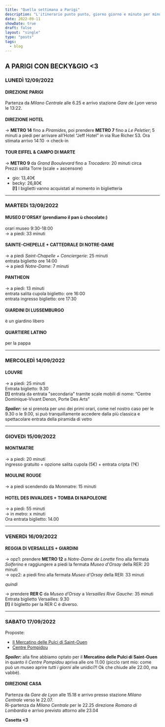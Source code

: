 ```yaml
---
title: "Quella settimana a Parigi"
description: "L'itinerario punto punto, giorno giorno e minuto per minuto di una settimana Parigina con me e Rebecca"
date: 2022-09-11
showDate: true
draft: false
layout: "single"
type: "posts"
tags:
  - blog
---
```


## A PARIGI CON BECKY&GIO <3  

### LUNEDÌ 12/09/2022
#### DIREZIONE PARIGI
Partenza da _Milano Centrale_ alle 6.25 e arrivo stazione _Gare de Lyon_ verso le 13:22.

#### DIREZIONE HOTEL
-> **METRO 14** fino a _Piramides_, poi prendere **METRO 7** fino a _Le Peletier_; 5 minuti a piedi per arrivare all’Hotel “Jeff Hotel” in via Rue Richer 53. Ora stimata arrivo 14:10 → check-in

#### TOUR EIFFEL & CAMPO DI MARTE
-> **METRO 9** da _Grand Booulevard_ fino a _Trocadero_: 20 minuti circa  
Prezzi salita Torre (scale + ascensore)  
- gio: 13,40€  
- becky: 26,80€  
 **[!]** I biglietti vanno acquistati al momento in biglietteria

---

### MARTEDì 13/09/2022
#### MUSEO D'ORSAY (prendiamo il pan ù chocolate:)
orari museo 9:30-18:00  
-> a piedi: 33 minuti

#### SAINTE-CHEPELLE + CATTEDRALE DI NOTRE-DAME
-> a piedi _Saint-Chapelle + Conciergerie_: 25 minuti  
entrata biglietto ore 14:00  
-> a piedi _Notre-Dame_: 7 minuti

#### PANTHEON
-> a piedi: 13 minuti  
entrata salita cupola biglietto:  ore 16:00  
entrata ingresso biglietto: ore 17:30

#### GIARDINI DI LUSSEMBURGO
è un giardino libero

#### QUARTIERE LATINO
per la pappa

---

### MERCOLEDÌ 14/09/2022
#### LOUVRE
-> a piedi: 25 minuti  
 Entrata biglietto: 9.30  
 **[!]** entrata da entrata "secondaria" tramite scale mobili di nome: “Centre Dominique-Vivant Denon, Porte Des Arts”

 **_Spolier:_** se si prenota per uno dei primi orari, come nel nostro caso per le 9.30 o le 9.00, si può tranquillamente accedere dalla più classica e  spettacolare entrata della piramida di vetro

---

### GIOVEDì 15/09/2022
#### MONTMATRE
-> a piedi: 20 minuti  
ingresso gratuito + opzione salita cupola (5€) + entrata cripta (?€)

#### MOULINE ROUGE
-> a piedi scendendo da Monmatre: 15 minuti

#### HOTEL DES INVALIDES + TOMBA DI NAPOLEONE
-> a piedi: 55 minuti  
-> in metro: x minuti  
Ora entrata biglietto: 14.00

---

### VENERDì 16/09/2022
#### REGGIA DI VERSAILLES + GIARDINI
-> opz1: prendere **METRO 12** a _Notre-Dame de Lorette_ fino alla fermata _Solferino_ e raggiungere a piedi la fermata _Museo d'Orsay_ della RER: 20 minuti  
-> opz2: a piedi fino alla fermata _Museo d'Orsay_ della RER: 33 minuti  

_quindi_  

-> prendere **RER C** da _Museo d’Orsay_ a _Versailles Rive Gauche_: 35 minuti  
Entrata biglietto Versailles: 9.30  
**[!]** il biglietto per la RER C è diverso.

---

### SABATO 17/09/2022
Proposte:  
- [Il Mercatino delle Pulci di Saint-Ouen](https://www.vivaparigi.com/il-mercatino-delle-pulci-di-saint-ouen/)  
- [Centre Pompidou](https://www.parigi.it/it/centre_pompidou.php)

**_Spoiler:_** alla fine abbiamo optato per il **Mercatino delle Pulci di Saint-Ouen** in quanto il _Centre Pompidou_ apriva alle ore 11.00 (picclo rant mio: come può un museo aprire _tutti i giorni_ alle unidici?! Ok che chiude alle 22.00, ma vabbè).

#### DIREZIONE CASA
Partenza da _Gare de Lyon_ alle 15.18 e arrivo presso stazione _Milano Centrale_ verso le 22.07.  
Ri-partenza da _Milano Centrale_ per le 22.25 direzione _Romano di Lombardia_ e arrivo previsto attorno alle 23.04

**Casetta <3**
